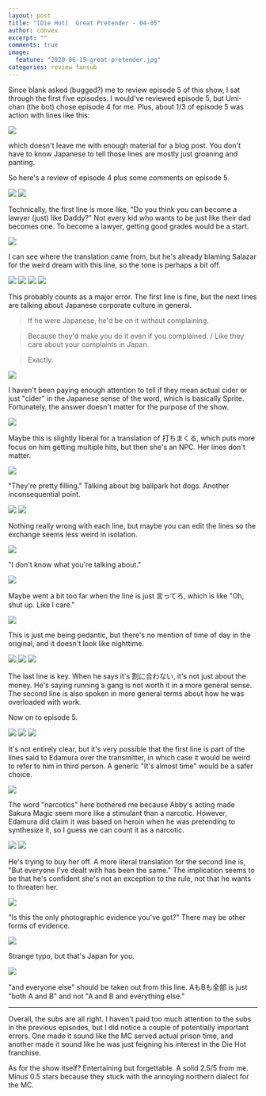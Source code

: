 ```yaml
---
layout: post
title: "[Die Hot]  Great Pretender - 04-05"
author: convex
excerpt: ""
comments: true
image:
  feature: "2020-06-15-great-pretender.jpg"
categories: review fansub
---
```


Since blank asked (bugged?) me to review episode 5 of this show, I sat through the first five episodes. I would've reviewed episode 5, but Umi-chan (the bot) chose episode 4 for me. Plus, about 1/3 of episode 5 was action with lines like this:

![](https://i.imgur.com/mHUEoQ6.png)

which doesn't leave me with enough material for a blog post. You don't have to know Japanese to tell those lines are mostly just groaning and panting.

So here's a review of episode 4 plus some comments on episode 5.

![](https://i.imgur.com/lhvFO4x.jpg)
![](https://i.imgur.com/xXMg16x.jpg)

Technically, the first line is more like, "Do you think you can become a lawyer (just) like Daddy?" Not every kid who wants to be just like their dad becomes one. To become a lawyer, getting good grades would be a start.

![](https://i.imgur.com/rZGx4Uq.jpg)

I can see where the translation came from, but he's already blaming Salazar for the weird dream with this line, so the tone is perhaps a bit off.

![](https://i.imgur.com/lXeJznO.jpg)
![](https://i.imgur.com/bJKYqyH.jpg)
![](https://i.imgur.com/4lYLZSF.jpg)
![](https://i.imgur.com/YwwFlIe.jpg)

This probably counts as a major error. The first line is fine, but the next lines are talking about Japanese corporate culture in general.

> If he were Japanese, he'd be on it without complaining.

> Because they'd make you do it even if you complained. / Like they care about your complaints in Japan.

> Exactly.

![](https://i.imgur.com/gWGq55r.jpg)

I haven't been paying enough attention to tell if they mean actual cider or just "cider" in the Japanese sense of the word, which is basically Sprite. Fortunately, the answer doesn't matter for the purpose of the show.

![](https://i.imgur.com/l33vARy.jpg)

Maybe this is slightly liberal for a translation of 打ちまくる, which puts more focus on him getting multiple hits, but then she's an NPC. Her lines don't matter.

![](https://i.imgur.com/w5ct2Eb.jpg)

"They're pretty filling." Talking about big ballpark hot dogs. Another inconsequential point.

![](https://i.imgur.com/p6JJohO.jpg)
![](https://i.imgur.com/1BvEBCp.jpg)

Nothing really wrong with each line, but maybe you can edit the lines so the exchange seems less weird in isolation.

![](https://i.imgur.com/HBDFQkk.jpg)

"I don't know what you're talking about."

![](https://i.imgur.com/NVN3oEA.jpg)

Maybe went a bit too far when the line is just 言ってろ, which is like "Oh, shut up. Like I care."

![](https://i.imgur.com/o5tDa1O.jpg)

This is just me being pedantic, but there's no mention of time of day in the original, and it doesn't look like nighttime.

![](https://i.imgur.com/U1kGsDZ.jpg)
![](https://i.imgur.com/RbAxi8S.jpg)
![](https://i.imgur.com/paoY206.jpg)

The last line is key. When he says it's 割に合わない, it's not just about the money. He's saying running a gang is not worth it in a more general sense. The second line is also spoken in more general terms about how he was overloaded with work.

Now on to episode 5.

![](https://i.imgur.com/jid3IAK.jpg)
![](https://i.imgur.com/iRRY2XJ.jpg)
![](https://i.imgur.com/CUqEP8O.jpg)

It's not entirely clear, but it's very possible that the first line is part of the lines said to Edamura over the transmitter, in which case it would be weird to refer to him in third person. A generic "It's almost time" would be a safer choice.

![](https://i.imgur.com/M6UceVS.jpg)

The word "narcotics" here bothered me because Abby's acting made Sakura Magic seem more like a stimulant than a narcotic. However, Edamura did claim it was based on heroin when he was pretending to synthesize it, so I guess we can count it as a narcotic.

![](https://i.imgur.com/mrg4wxl.jpg)
![](https://i.imgur.com/K2qlL3V.jpg)

He's trying to buy her off. A more literal translation for the second line is, "But everyone I've dealt with has been the same." The implication seems to be that he's confident she's not an exception to the rule, not that he wants to threaten her.

![](https://i.imgur.com/pWz8yz5.jpg)

"Is this the only photographic evidence you've got?" There may be other forms of evidence.

![](https://i.imgur.com/qKIe8L0.jpg)

Strange typo, but that's Japan for you.

![](https://i.imgur.com/Cvar6n1.jpg)

"and everyone else" should be taken out from this line. AもBも全部 is just "both A and B" and not "A and B and everything else."

---

Overall, the subs are all right. I haven't paid too much attention to the subs in the previous episodes, but I did notice a couple of potentially important errors. One made it sound like the MC served actual prison time, and another made it sound like he was just feigning his interest in the Die Hot franchise.

As for the show itself? Entertaining but forgettable. A solid 2.5/5 from me. Minus 0.5 stars because they stuck with the annoying northern dialect for the MC.
